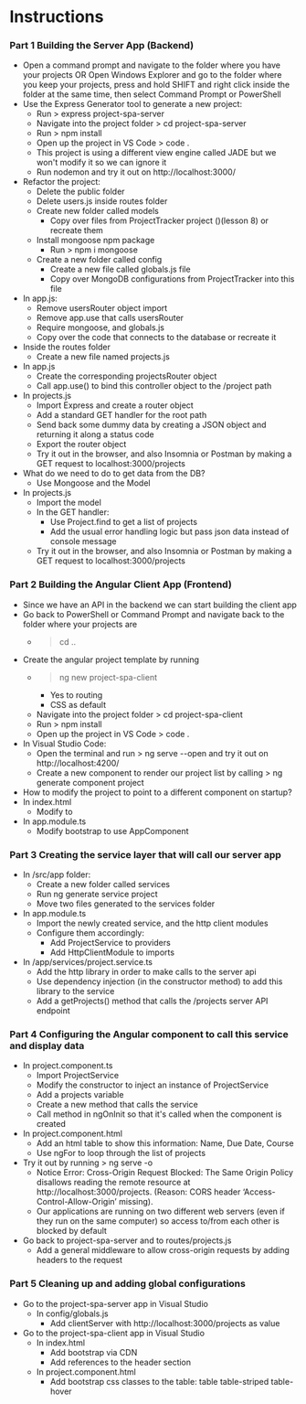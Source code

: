 # Instructions

### Part 1 Building the Server App (Backend)

- Open a command prompt and navigate to the folder where you have your projects OR Open Windows Explorer and go to the folder where you keep your projects, press and hold SHIFT and right click inside the folder at the same time, then select Command Prompt or PowerShell
- Use the Express Generator tool to generate a new project:
    - Run > express project-spa-server
    - Navigate into the project folder > cd project-spa-server
    - Run > npm install
    - Open up the project in VS Code > code .
    - This project is using a different view engine called JADE but we won't modify it so we can ignore it
    - Run nodemon and try it out on http://localhost:3000/
- Refactor the project:
    - Delete the public folder
    - Delete users.js inside routes folder
    - Create new folder called models
        - Copy over files from ProjectTracker project  ()(lesson 8) or recreate them
    - Install mongoose npm package
        - Run > npm i mongoose
    - Create a new folder called config
        - Create a new file called globals.js file
        - Copy over MongoDB configurations from ProjectTracker into this file
- In app.js:
    - Remove usersRouter object import
    - Remove app.use that calls usersRouter
    - Require mongoose, and globals.js
    - Copy over the code that connects to the database or recreate it
- Inside the routes folder
    - Create a new file named projects.js
- In app.js
    - Create the corresponding projectsRouter object
    - Call app.use() to bind this controller object to the /project path
- In projects.js
    - Import Express and create a router object
    - Add a standard GET handler for the root path
    - Send back some dummy data by creating a JSON object and returning it along a status code
    - Export the router object
    - Try it out in the browser, and also Insomnia or Postman by making a GET request to localhost:3000/projects
- What do we need to do to get data from the DB?
    - Use Mongoose and the Model
- In projects.js
    - Import the model
    - In the GET handler: 
        - Use Project.find to get a list of projects
        - Add the usual error handling logic but pass json data instead of console message
    - Try it out in the browser, and also Insomnia or Postman by making a GET request to localhost:3000/projects

### Part 2 Building the Angular Client App (Frontend)

-  Since we have an API in the backend we can start building the client app
- Go back to PowerShell or Command Prompt and navigate back to the folder where your projects are
    - > cd ..
- Create the angular project template by running
    - > ng new project-spa-client
        - Yes to routing
        - CSS as default
    - Navigate into the project folder > cd project-spa-client
    - Run > npm install
    - Open up the project in VS Code > code .
- In Visual Studio Code:
    - Open the terminal and run > ng serve --open and try it out on http://localhost:4200/
    - Create a new component to render our project list by calling > ng generate component project
- How to modify the project to point to a different component on startup?
- In index.html
    - Modify <app-root> to <app-project>
- In app.module.ts
    - Modify bootstrap to use AppComponent
    
### Part 3 Creating the service layer that will call our server app

- In /src/app folder:
    - Create a new folder called services
    - Run ng generate service project
    - Move two files generated to the services folder
- In app.module.ts
    - Import the newly created service, and the http client modules
    - Configure them accordingly:
        - Add ProjectService to providers
        - Add HttpClientModule to imports
- In /app/services/project.service.ts
    - Add the http library in order to make calls to the server api
    - Use dependency injection (in the constructor method) to add this library to the service
    - Add a getProjects() method that calls the /projects server API endpoint

### Part 4 Configuring the Angular component to call this service and display data

- In project.component.ts
    - Import ProjectService
    - Modify the constructor to inject an instance of ProjectService
    - Add a projects variable
    - Create a new method that calls the service
    - Call method in ngOnInit so that it's called when the component is created
- In project.component.html
    - Add an html table to show this information: Name, Due Date, Course
    - Use ngFor to loop through the list of projects
- Try it out by running > ng serve -o
    - Notice Error:  Cross-Origin Request Blocked: The Same Origin Policy disallows reading the remote resource at http://localhost:3000/projects. (Reason: CORS header ‘Access-Control-Allow-Origin’ missing).
    - Our applications are running on two different web servers (even if they run on the same computer) so access to/from each other is blocked by default
- Go back to project-spa-server and to routes/projects.js
    - Add a general middleware to allow cross-origin requests by adding headers to the request

### Part 5 Cleaning up and adding global configurations

- Go to the project-spa-server app in Visual Studio
    - In config/globals.js
        - Add clientServer with http://localhost:3000/projects as value
- Go to the project-spa-client app in Visual Studio 
    - In index.html
        - Add bootstrap via CDN
        - Add references to the header section
    - In project.component.html
        - Add bootstrap css classes to the table: table table-striped table-hover